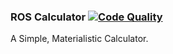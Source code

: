 ### ROS Calculator [![Code Quality](https://www.codefactor.io/repository/github/richienb/ros-calculator/badge)](https://www.codefactor.io/repository/github/richienb/ros-calculator)

A Simple, Materialistic Calculator.
